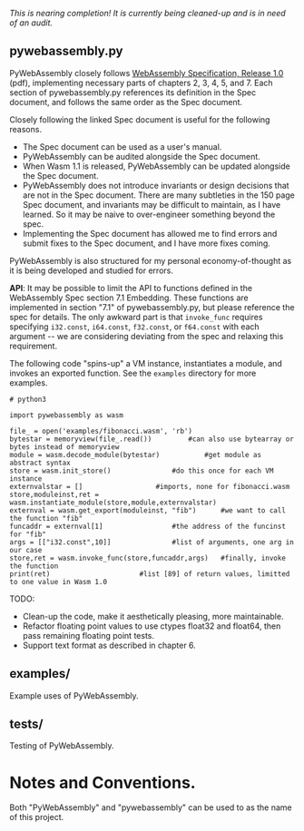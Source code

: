 *This is nearing completion! It is currently being cleaned-up and is in need of an audit.*


## pywebassembly.py

PyWebAssembly closely follows [WebAssembly Specification, Release 1.0](https://webassembly.github.io/spec/core/_download/WebAssembly.pdf) (pdf), implementing necessary parts of chapters 2, 3, 4, 5, and 7. Each section of pywebassembly.py references its definition in the Spec document, and follows the same order as the Spec document.

Closely following the linked Spec document is useful for the following reasons.
 - The Spec document can be used as a user's manual.
 - PyWebAssembly can be audited alongside the Spec document.
 - When Wasm 1.1 is released, PyWebAssembly can be updated alongside the Spec document.
 - PyWebAssembly does not introduce invariants or design decisions that are not in the Spec document. There are many subtleties in the 150 page Spec document, and invariants may be difficult to maintain, as I have learned. So it may be naive to over-engineer something beyond the spec.
 - Implementing the Spec document has allowed me to find errors and submit fixes to the Spec document, and I have more fixes coming.

PyWebAssembly is also structured for my personal economy-of-thought as it is being developed and studied for errors.

**API**: It may be possible to limit the API to functions defined in the WebAssembly Spec section 7.1 Embedding. These functions are implemented in section "7.1" of pywebassembly.py, but please reference the spec for details. The only awkward part is that `invoke_func` requires specifying `i32.const`, `i64.const`, `f32.const`, or `f64.const` with each argument -- we are considering deviating from the spec and relaxing this requirement.

The following code "spins-up" a VM instance, instantiates a module, and invokes an exported function. See the `examples` directory for more examples.


```
# python3

import pywebassembly as wasm

file_ = open('examples/fibonacci.wasm', 'rb')
bytestar = memoryview(file_.read())			#can also use bytearray or bytes instead of memoryview
module = wasm.decode_module(bytestar)			#get module as abstract syntax
store = wasm.init_store()				#do this once for each VM instance
externvalstar = []					#imports, none for fibonacci.wasm
store,moduleinst,ret = wasm.instantiate_module(store,module,externvalstar)
externval = wasm.get_export(moduleinst, "fib")		#we want to call the function "fib"
funcaddr = externval[1]					#the address of the funcinst for "fib"
args = [["i32.const",10]]				#list of arguments, one arg in our case
store,ret = wasm.invoke_func(store,funcaddr,args)	#finally, invoke the function
print(ret)						#list [89] of return values, limitted to one value in Wasm 1.0
```




TODO:
 * Clean-up the code, make it aesthetically pleasing, more maintainable.
 * Refactor floating point values to use ctypes float32 and float64, then pass remaining floating point tests.
 * Support text format as described in chapter 6.


## examples/

Example uses of PyWebAssembly.


## tests/

Testing of PyWebAssembly.


# Notes and Conventions.

Both "PyWebAssembly" and "pywebassembly" can be used to as the name of this project.

